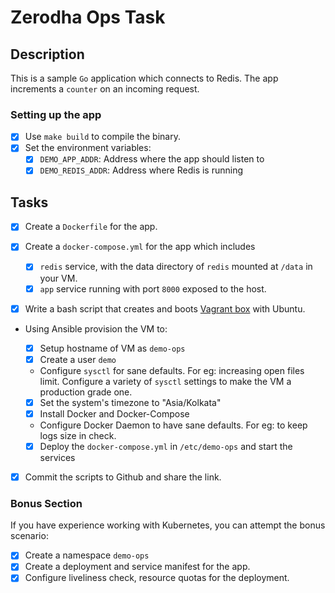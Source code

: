 # Zerodha Ops Task

## Description

This is a sample `Go` application which connects to Redis. The app increments a `counter` on an incoming request.

### Setting up the app

- [X] Use `make build` to compile the binary.
- [X] Set the environment variables:
    - [X] `DEMO_APP_ADDR`: Address where the app should listen to
    - [X] `DEMO_REDIS_ADDR`: Address where Redis is running

## Tasks

- [X] Create a `Dockerfile` for the app.

- [X] Create a `docker-compose.yml` for the app which includes

  - [X] `redis` service, with the data directory of `redis` mounted at `/data` in your VM.
  - [X] `app` service running with port `8000` exposed to the host.

- [X] Write a bash script that creates and boots [Vagrant box](https://vagrant.io) with Ubuntu.

- Using Ansible provision the VM to:

  - [X] Setup hostname of VM as `demo-ops`
  - [X] Create a user `demo`
  - Configure `sysctl` for sane defaults. For eg: increasing open files limit. Configure a variety of `sysctl` settings to make the VM a production grade one.
  - [X] Set the system's timezone to "Asia/Kolkata"
  - [X] Install Docker and Docker-Compose
  - Configure Docker Daemon to have sane defaults. For eg: to keep logs size in check.
  - [X] Deploy the `docker-compose.yml` in `/etc/demo-ops` and start the services

- [X] Commit the scripts to Github and share the link.

### Bonus Section

If you have experience working with Kubernetes, you can attempt the bonus scenario:

- [X] Create a namespace `demo-ops`
- [X] Create a deployment and service manifest for the app.
- [X] Configure liveliness check, resource quotas for the deployment.
